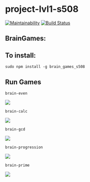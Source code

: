 # project-lvl1-s508

[![Maintainability](https://api.codeclimate.com/v1/badges/496837eb6a2823fbd1ef/maintainability)](https://codeclimate.com/github/rnik82/project-lvl1-s508/maintainability)
[![Build Status](https://travis-ci.com/rnik82/project-lvl1-s508.svg?branch=master)](https://travis-ci.com/rnik82/project-lvl1-s508)

## BrainGames:

## To install:

	sudo npm install -g brain_games_s508

## Run Games

	brain-even

<a href="https://asciinema.org/a/248053" target="_blank"><img src="https://asciinema.org/a/248053.svg" /></a>

	brain-calc

<a href="https://asciinema.org/a/248405" target="_blank"><img src="https://asciinema.org/a/248405.svg" /></a>

	brain-gcd

<a href="https://asciinema.org/a/248458" target="_blank"><img src="https://asciinema.org/a/248458.svg" /></a>

	brain-progression

<a href="https://asciinema.org/a/248681" target="_blank"><img src="https://asciinema.org/a/248681.svg" /></a>

	brain-prime

<a href="https://asciinema.org/a/248687" target="_blank"><img src="https://asciinema.org/a/248687.svg" /></a>

